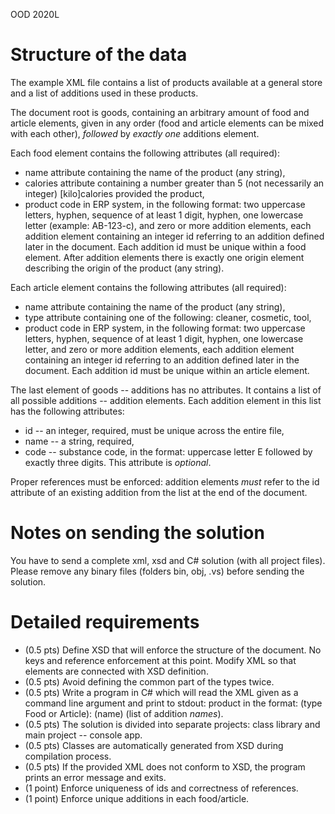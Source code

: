 OOD 2020L

# Structure of the data

The example XML file contains a list of products available at a general store
and a list of additions used in these products.

The document root is goods, containing an arbitrary amount of food and article
elements, given in any order (food and article elements can be mixed with each
other), *followed* by *exactly one* additions element.

Each food element contains the following attributes (all required):
 - name attribute containing the name of the product (any string),
 - calories attribute containing a number greater than 5 (not necessarily an
   integer) [kilo]calories provided the product,
 - product code in ERP system, in the following format: two uppercase letters,
   hyphen, sequence of at least 1 digit, hyphen, one lowercase letter (example:
   AB-123-c),
and zero or more addition elements, each addition element containing an integer
id referring to an addition defined later in the document. Each addition id must
be unique within a food element. After addition elements there is exactly one
origin element describing the origin of the product (any string).

Each article element contains the following attributes (all required):
 - name attribute containing the name of the product (any string),
 - type attribute containing one of the following: cleaner, cosmetic, tool,
 - product code in ERP system, in the following format: two uppercase letters,
   hyphen, sequence of at least 1 digit, hyphen, one lowercase letter,
and zero or more addition elements, each addition element containing an integer
id referring to an addition defined later in the document. Each addition id must
be unique within an article element.

The last element of goods -- additions has no attributes. It contains a list of
all possible additions -- addition elements.
Each addition element in this list has the following attributes:
 - id -- an integer, required, must be unique across the entire file,
 - name -- a string, required,
 - code -- substance code, in the format: uppercase letter E followed by exactly
   three digits. This attribute is *optional*.

Proper references must be enforced: addition elements *must* refer to the id
attribute of an existing addition from the list at the end of the document.

# Notes on sending the solution

You have to send a complete xml, xsd and C# solution (with all project
files). Please remove any binary files (folders bin, obj, .vs) before sending
the solution.

# Detailed requirements

- (0.5 pts) Define XSD that will enforce the structure of the document. No keys
  and reference enforcement at this point. Modify XML so that elements are
  connected with XSD definition.
- (0.5 pts) Avoid defining the common part of the types twice.
- (0.5 pts) Write a program in C# which will read the XML given as a command
  line argument and print to stdout: product in the format: (type Food or
  Article): (name) (list of addition *names*).
- (0.5 pts) The solution is divided into separate projects: class library and
  main project -- console app.
- (0.5 pts) Classes are automatically generated from XSD during compilation
  process.
- (0.5 pts) If the provided XML does not conform to XSD, the program prints an
  error message and exits.
- (1 point) Enforce uniqueness of ids and correctness of references.
- (1 point) Enforce unique additions in each food/article.
